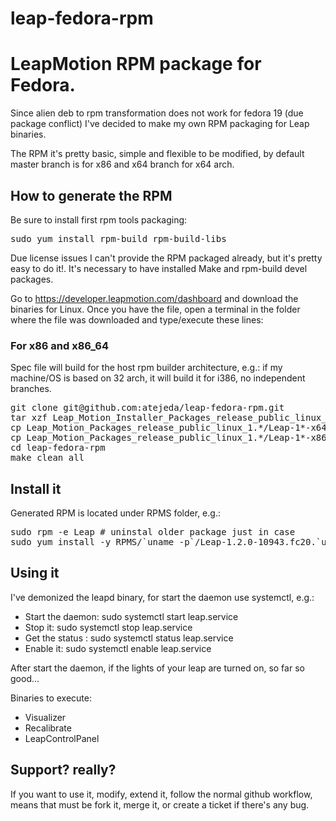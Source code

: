leap-fedora-rpm
===============

# LeapMotion RPM package for Fedora. #

Since alien deb to rpm transformation does not work for fedora 19 (due package conflict) I've decided to make my own RPM packaging for Leap binaries.

The RPM it's pretty basic, simple and flexible to be modified, by default master branch is for x86 and x64 branch for x64 arch.

## How to generate the RPM ##

Be sure to install first rpm tools packaging: 

<pre>
sudo yum install rpm-build rpm-build-libs
</pre>

Due license issues I can't provide the RPM packaged already, but it's pretty easy to do it!. It's necessary to have installed Make and rpm-build devel packages.

Go to https://developer.leapmotion.com/dashboard and download the binaries for Linux. Once you have the file, open a terminal in the folder where the file was downloaded and type/execute these lines:

### For x86 and x86_64 ###

Spec file will build for the host rpm builder architecture, e.g.: if my machine/OS is based on 32 arch, it will build it for i386, no independent branches.

<pre>
git clone git@github.com:atejeda/leap-fedora-rpm.git
tar xzf Leap_Motion_Installer_Packages_release_public_linux_1*.tgz
cp Leap_Motion_Packages_release_public_linux_1.*/Leap-1*-x64.deb leap-fedora-rpm/SOURCES/Leap-1.2.0-x64.deb
cp Leap_Motion_Packages_release_public_linux_1.*/Leap-1*-x86.deb leap-fedora-rpm/SOURCES/Leap-1.2.0-x86.deb
cd leap-fedora-rpm
make clean all
</pre>

## Install it ##

Generated RPM is located under RPMS folder, e.g.:

<pre>
sudo rpm -e Leap # uninstal older package just in case
sudo yum install -y RPMS/`uname -p`/Leap-1.2.0-10943.fc20.`uname -p`.rpm
</pre>

## Using it ##

I've demonized the leapd binary, for start the daemon use systemctl, e.g.:

 *   Start the daemon: sudo systemctl start leap.service
 *   Stop it: sudo systemctl stop leap.service
 *   Get the status : sudo systemctl status leap.service
 *   Enable it: sudo systemctl enable leap.service

After start the daemon, if the lights of your leap are turned on, so far so good...

Binaries to execute:

 *   Visualizer
 *   Recalibrate
 *   LeapControlPanel
 
## Support? really? ##

If you want to use it, modify, extend it, follow the normal github workflow, means that must be fork it, merge it, or create a ticket if there's any bug.

